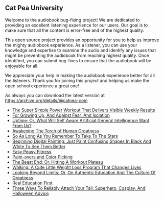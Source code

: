 Cat Pea University
---

Welcome to the audiobook bug-fixing project! We are dedicated to providing an excellent listening experience for our users. Our goal is to make sure that all the content is error-free and of the highest quality.

This open source project provides an opportunity for you to help us improve the mighty audiobook experience. As a listener, you can use your knowledge and expertise to examine the audio and identify any issues that might be preventing the audiobook from reaching highest quality. Once identified, you can submit bug-fixes to ensure that the audiobook will be enjoyable for all.

We appreciate your help in making the audiobook experience better for all the listeners. Thank you for joining this project and helping us make the open school experience a great one!

As always you can download the latest version at https://archive.org/details/@catpea-com

- [The Super Simple Power Workout That Delivers Visible Weekly Results](docs/poem-1327.mp3)
- [For Growing Up, And Against Fear, And Isolation](docs/poem-1326.mp3)
- [Uptime; Or, What Will Self Aware Artificial General Intelligence Want From Us?](docs/poem-1325.mp3)
- [Awakening The Torch of Human Greatness](docs/poem-1324.mp3)
- [So As Long As You Remember To Take To The Stars](docs/poem-1323.mp3)
- [Beginning Digital Painting: Just Paint Confusing Shapes In Black And White To See Them Better](docs/poem-1322.mp3)
- [Easy Peasy Fitness](docs/poem-1321.mp3)
- [Paint-overs and Color Picking](docs/poem-1320.mp3)
- [The Beast End; Or, Hitting A Workout Plateau](docs/poem-1319.mp3)
- [Walking: A Cute Little Weight Loss Program That Changes Lives](docs/poem-1318.mp3)
- [Looking Beyond Limits; Or, On Authentic Education And The Culture Of Greatness](docs/poem-1317.mp3)
- [Real Education First](docs/poem-1316.mp3)
- [Three Ways To Reliably Attach Your Tail: Superhero, Cosplay, And Halloween Advice](docs/poem-1315.mp3)

